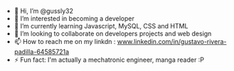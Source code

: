 - 👋 Hi, I’m @gussly32
- 👀 I’m interested in becoming a developer
- 🌱 I’m currently learning Javascript, MySQL, CSS and HTML
- 💞️ I’m looking to collaborate on developers projects and web design
- 📫 How to reach me on my linkdn : www.linkedin.com/in/gustavo-rivera-padilla-64585721a
- ⚡ Fun fact: I'm actually a mechatronic engineer, manga reader :P
<!---
gussly32/gussly32 is a ✨ special ✨ repository because its `README.md` (this file) appears on your GitHub profile.
You can click the Preview link to take a look at your changes.
--->
